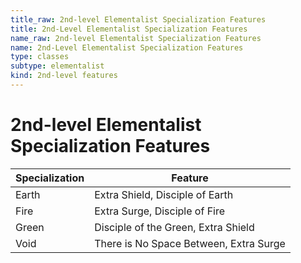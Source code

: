 ```yaml
---
title_raw: 2nd-level Elementalist Specialization Features
title: 2nd-Level Elementalist Specialization Features
name_raw: 2nd-level Elementalist Specialization Features
name: 2nd-Level Elementalist Specialization Features
type: classes
subtype: elementalist
kind: 2nd-level features
---
```


# 2nd-level Elementalist Specialization Features

| Specialization | Feature                                |
| -------------- | -------------------------------------- |
| Earth          | Extra Shield, Disciple of Earth        |
| Fire           | Extra Surge, Disciple of Fire          |
| Green          | Disciple of the Green, Extra Shield    |
| Void           | There is No Space Between, Extra Surge |
